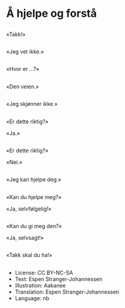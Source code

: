 # Å hjelpe og forstå

##
«Takk!»

##
«Jeg vet ikke.»

##
«Hvor er ...?»

##
«Den veien.»

##
«Jeg skjønner ikke.»

##
«Er dette riktig?»

«Ja.»

##
«Er dette riktig?»

«Nei.»

##
«Jeg kan hjelpe deg.»

##
«Kan du hjelpe meg?»

«Ja, selvfølgelig!»

##
«Kan du gi meg den?»

«Ja, selvsagt!»

##
«Takk skal du ha!»

##
* License: CC BY-NC-SA
* Text: Espen Stranger-Johannessen
* Illustration: Aakanee
* Translation: Espen Stranger-Johannessen
* Language: nb

